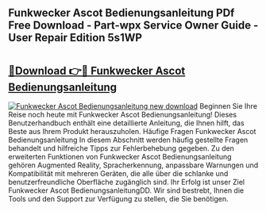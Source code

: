 ## Funkwecker Ascot Bedienungsanleitung PDf Free Download - Part-wpx Service Owner Guide - User Repair Edition 5s1WP

# <h2><a href="http://df4ktr1.blite.top/?on=Funkwecker+Ascot+Bedienungsanleitung">🔗Download 👉🔴 Funkwecker Ascot Bedienungsanleitung</a></h2>

[![Funkwecker Ascot Bedienungsanleitung new download](https://i.imgur.com/lujVjoI.png)](http://df4ktr1.blite.top/?on=Funkwecker+Ascot+Bedienungsanleitung)
Beginnen Sie Ihre Reise noch heute mit Funkwecker Ascot Bedienungsanleitung! Dieses Benutzerhandbuch enthält eine detaillierte Anleitung, die Ihnen hilft, das Beste aus Ihrem Produkt herauszuholen. Häufige Fragen Funkwecker Ascot Bedienungsanleitung In diesem Abschnitt werden häufig gestellte Fragen behandelt und hilfreiche Tipps zur Fehlerbehebung gegeben. Zu den erweiterten Funktionen von Funkwecker Ascot Bedienungsanleitung gehören Augmented Reality, Spracherkennung, anpassbare Warnungen und Kompatibilität mit mehreren Geräten, die alle über die schlanke und benutzerfreundliche Oberfläche zugänglich sind. Ihr Erfolg ist unser Ziel Funkwecker Ascot BedienungsanleitungDD. Wir sind bestrebt, Ihnen die Tools und den Support zur Verfügung zu stellen, die Sie benötigen.
